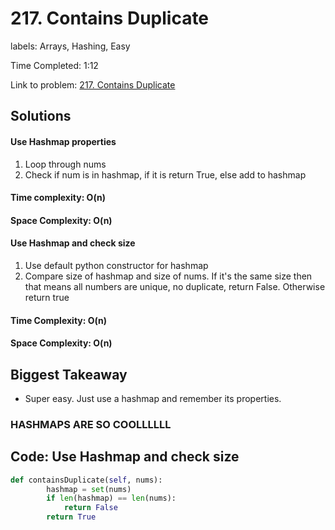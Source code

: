 # 217. Contains Duplicate

labels: Arrays, Hashing, Easy

Time Completed: 1:12

Link to problem: [217. Contains Duplicate](https://leetcode.com/problems/contains-duplicate/description/)

## Solutions

#### Use Hashmap properties
1. Loop through nums
2. Check if num is in hashmap, if it is return True, else add to hashmap

#### Time complexity: O(n)
#### Space Complexity: O(n)

#### Use Hashmap and check size
1. Use default python constructor for hashmap
2. Compare size of hashmap and size of nums. If it's the same size then that means all numbers are unique, no duplicate, return False. Otherwise return true

#### Time Complexity: O(n)
#### Space Complexity: O(n)

## Biggest Takeaway

- Super easy. Just use a hashmap and remember its properties. 


### HASHMAPS ARE SO COOLLLLLL

## Code: Use Hashmap and check size
```python
def containsDuplicate(self, nums):
        hashmap = set(nums)
        if len(hashmap) == len(nums):
            return False
        return True
